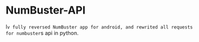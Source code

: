 # NumBuster-API
I`v fully reversed NumBuster app for android, and rewrited all requests for numbuster`s api in python.
